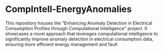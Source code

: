 # CompIntell-EnergyAnomalies
This repository houses the "Enhancing Anomaly Detection in Electrical Consumption Profiles through Computational Intelligence" project. It showcases a novel approach that leverages computational intelligence to significantly improve anomaly detection in electrical consumption data, ensuring more efficient energy management and fault
